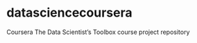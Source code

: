 datasciencecoursera
===================

Coursera The Data Scientist’s Toolbox course project repository
